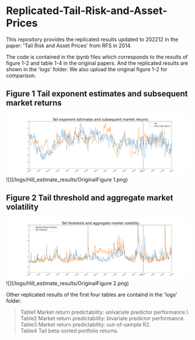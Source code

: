 # Replicated-Tail-Risk-and-Asset-Prices

This repository provides the replicated results updated to 202212 in the paper: 'Tail Risk and Asset Prices' from RFS in 2014.

The code is contained in the ipynb files which corresponds to the results of figure 1-2 and table 1-4 in the original papers. And the replicated results are shown in the 'logs' folder. We also upload the original figure 1-2 for comparison.

## Figure 1 Tail exponent estimates and subsequent market returns
![](/logs/Hill_estimate_results/Hillestimate_196301_202212.png)
![](/logs/Hill_estimate_results/OriginalFigure 1.png)

## Figure 2 Tail threshold and aggregate market volatility
![](/logs/Hill_estimate_results/Threshold_RV_196301_202212.png)
![](/logs/Hill_estimate_results/OriginalFigure 2.png)

Other replicated results of the first four tables are containd in the 'logs' folder.
> Table1 Market return predictability: univariate predictor performance.\ 
> Table2 Market return predictability: bivariate predictor performance.\
> Table3 Market return predictability: out-of-sample R2.\
> Table4 Tail beta-sorted portfolio returns.

